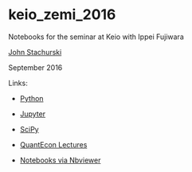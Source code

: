 # keio_zemi_2016

Notebooks for the seminar at Keio with Ippei Fujiwara

[John Stachurski](http://johnstachurski.net/)

September 2016

Links:

* [Python](https://www.python.org/)

* [Jupyter](http://jupyter.org/)

* [SciPy](https://www.scipy.org/)

* [QuantEcon Lectures](http://lectures.quantecon.org/)

* [Notebooks via Nbviewer](https://nbviewer.jupyter.org/github/QuantEcon/Keio_workshop/tree/master/zemi/)
